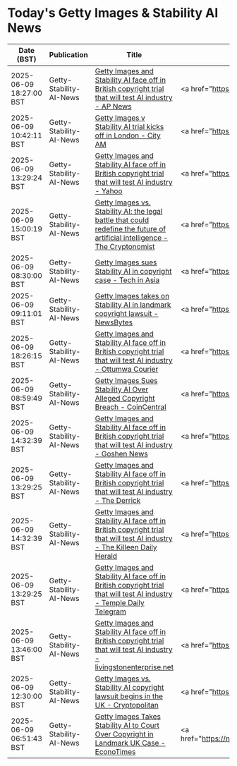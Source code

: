 # Today's Getty Images & Stability AI News

| Date (BST) | Publication | Title | Summary |
|------------|-------------|-------|---------|
| 2025-06-09 18:27:00 BST | Getty-Stability-AI-News | [Getty Images and Stability AI face off in British copyright trial that will test AI industry - AP News](https://news.google.com/rss/articles/CBMiugFBVV95cUxQV1JVM1Jja0ZnZERhazVJZVJZZExWdl9RTzdFUklTOG1FVXdjU19qNzQ5SEY2TldMR0RlMlFCb05hd0NQZDVnZS1wdWxSc1QyRmNtNndlWlBRMUh1VlJXRHNITktYWWhRWVBuaUJDcHJObEZ5S3ZwS29wZ0ZENVd6Vy1kZEFJSVZ2TzlOV09FeHlpR1JxLUpPdnl2ek1DZTFKckFMTVJaOXFkajRFazRZSHpWc0RrOVU4RXc?oc=5) | <a href="https://news.google.com/rss/articles/CBMiugFBVV95cUxQV1JVM1Jja0ZnZERhazVJZVJZZExWdl9RTzdFUklTOG1FVXdjU19qNzQ5SEY2TldMR0RlMlFCb05hd0NQZDVnZS1wdWxSc1QyRmNtNndlWlBRMUh1VlJXRHNITktYWWhRWVBuaUJDcH... |
| 2025-06-09 10:42:11 BST | Getty-Stability-AI-News | [Getty Images v Stability AI trial kicks off in London - City AM](https://news.google.com/rss/articles/CBMigwFBVV95cUxOX1VSTk1VOVZBVkd6N0l0M3g5eDlWanFRT0lidl9IaU5ad0YwR2NobldLdGZ4cXVDaDFtTXRUZ1o3Y29GWUZqaWI5RTN6Ti1iWXE1cjNOVjJRSFk5c19ZcmtaaWhNYlM1RjA0b0JjT0Q5ZC01NnJGNHpZUFo4c2JiZWZwdw?oc=5) | <a href="https://news.google.com/rss/articles/CBMigwFBVV95cUxOX1VSTk1VOVZBVkd6N0l0M3g5eDlWanFRT0lidl9IaU5ad0YwR2NobldLdGZ4cXVDaDFtTXRUZ1o3Y29GWUZqaWI5RTN6Ti1iWXE1cjNOVjJRSFk5c19ZcmtaaWhNYlM1RjA0b0JjT0... |
| 2025-06-09 13:29:24 BST | Getty-Stability-AI-News | [Getty Images and Stability AI face off in British copyright trial that will test AI industry - Yahoo](https://news.google.com/rss/articles/CBMihgFBVV95cUxQSjZGR0o0aXpWZklXMDFWVExybmJKd3UzRVZQeFUzQWZzR2p6eWRXbjhuUkVnR25xSWhDZEdrOWxiYmVyZDkzQmtKdV9vNXpDWHJ1R1dyeTBTSXJWUzFBMDY1bDJpX0lPUGJDTkxQdS10NVQxNlozUVZrcUNxd0Njd3QyUmVSZw?oc=5) | <a href="https://news.google.com/rss/articles/CBMihgFBVV95cUxQSjZGR0o0aXpWZklXMDFWVExybmJKd3UzRVZQeFUzQWZzR2p6eWRXbjhuUkVnR25xSWhDZEdrOWxiYmVyZDkzQmtKdV9vNXpDWHJ1R1dyeTBTSXJWUzFBMDY1bDJpX0lPUGJDTkxQdS... |
| 2025-06-09 15:00:19 BST | Getty-Stability-AI-News | [Getty Images vs. Stability AI: the legal battle that could redefine the future of artificial intelligence - The Cryptonomist](https://news.google.com/rss/articles/CBMi2gFBVV95cUxOWHYwV05ROTV4MFRnZTBwRjA1ZEx5WmpIZE91VGR0azR0QlY1SzVxX1o5dXVsR05sNG9WV25Lc3dOZUE1UUFrSkYySEJ0VGdsVkZCM2hpbjJHRG1oeEFNR3VZVm1CZUR6cDJiUW1nN3BEbHJYWWR5bVR6TG9EU0YyVGlZYTd2N0p5bm9DYjAwTmpVd1lBN01HUWU4b0JMZTBkN0tzelU0Z2ljQXc4RFNiYTBnMW1JZVh5cm9KOEp6RF96MFMtRWlRbkIyUmZYVXl5ZThNU3N5c09TZw?oc=5) | <a href="https://news.google.com/rss/articles/CBMi2gFBVV95cUxOWHYwV05ROTV4MFRnZTBwRjA1ZEx5WmpIZE91VGR0azR0QlY1SzVxX1o5dXVsR05sNG9WV25Lc3dOZUE1UUFrSkYySEJ0VGdsVkZCM2hpbjJHRG1oeEFNR3VZVm1CZUR6cDJiUW1nN3... |
| 2025-06-09 08:30:00 BST | Getty-Stability-AI-News | [Getty Images sues Stability AI in copyright case - Tech in Asia](https://news.google.com/rss/articles/CBMihwFBVV95cUxPNnFvNFhlS1N3S0s3bzRoYkphRGc0MUlXRHRDTU9XUGFLa3E0ekVaV3hGdWNIbmwxeENKN29peWJWTGNBVkVuQnRMTnNfRldwRi1sb1UyM0ZlbVlXVU9Rem5EUTRSVnpkT2VNWjhwam9LdDctR0NsUG1oWWV0cC1VVmtGVWYxUWs?oc=5) | <a href="https://news.google.com/rss/articles/CBMihwFBVV95cUxPNnFvNFhlS1N3S0s3bzRoYkphRGc0MUlXRHRDTU9XUGFLa3E0ekVaV3hGdWNIbmwxeENKN29peWJWTGNBVkVuQnRMTnNfRldwRi1sb1UyM0ZlbVlXVU9Rem5EUTRSVnpkT2VNWjhwam... |
| 2025-06-09 09:11:01 BST | Getty-Stability-AI-News | [Getty Images takes on Stability AI in landmark copyright lawsuit - NewsBytes](https://news.google.com/rss/articles/CBMiqAFBVV95cUxPNGNLd1ppXzg4am9Tb2tudE1nS09WNnFDX2hGUGJsR2tRM016OHU4LVdrVWlJQk9jckhvN1lFY09XcHZrRmUtY0kyc1FkS1ZPd3NxQzNGdjdfQ0xBTmE5c1pUX0NzSno1VFVqLWtlc19ESkVGeWRjd2phUEJhV3o5TnFjenNRaHdTNXBveWxoRVNxeFV2c0JxMFpqdi14OVRvbTJwRXIxeTQ?oc=5) | <a href="https://news.google.com/rss/articles/CBMiqAFBVV95cUxPNGNLd1ppXzg4am9Tb2tudE1nS09WNnFDX2hGUGJsR2tRM016OHU4LVdrVWlJQk9jckhvN1lFY09XcHZrRmUtY0kyc1FkS1ZPd3NxQzNGdjdfQ0xBTmE5c1pUX0NzSno1VFVqLWtlc1... |
| 2025-06-09 18:26:15 BST | Getty-Stability-AI-News | [Getty Images and Stability AI face off in British copyright trial that will test AI industry - Ottumwa Courier](https://news.google.com/rss/articles/CBMiigJBVV95cUxQWXZlN3lzcWFoZVZ5ekF3bnF1NW1RWmpjaFZoNzdTNy1sVkxFd2ZwT3pfS01aNG13VE00cDczYXJ4a0pxTDlpNVpjYWZrNXhyNXYtM1pLaG1GLUJuNF9vVmF0VHgyNENnTkpHN3dnbW9DNXVrMVJ1cUlVaEhEcUpMamNoN2ZzeC11Mm5hYXNLXzFfdGJWQzh3QXdUTHc0dWxyd2p2bUpTTkpwTV8zUkxxMDdhZkRZYUsxNWRjNlg1X3VsNFFVX0Y0R29rLW50ZmlqaWJoV1Bad2FuR0w1MTdVZUllcC01NjI3c2RjUkVVS0xlSXRyUW04aHFWdmVVUWxpMkdrcjh1WWowUQ?oc=5) | <a href="https://news.google.com/rss/articles/CBMiigJBVV95cUxQWXZlN3lzcWFoZVZ5ekF3bnF1NW1RWmpjaFZoNzdTNy1sVkxFd2ZwT3pfS01aNG13VE00cDczYXJ4a0pxTDlpNVpjYWZrNXhyNXYtM1pLaG1GLUJuNF9vVmF0VHgyNENnTkpHN3dnbW... |
| 2025-06-09 08:59:49 BST | Getty-Stability-AI-News | [Getty Images Sues Stability AI Over Alleged Copyright Breach - CoinCentral](https://news.google.com/rss/articles/CBMiigFBVV95cUxNWXl0LUZhVUlBM3hpbVZpcjlGTmhUbU1RaDIyMHVYckdxZy1kZkZRazZsOW8yMHZ0dG1Zbm12Wl9OaXNSTUgwb3B6aDE2SlVJOVZHOWg1VUUzS1o2eGxmUTE2d01qaXBFQUxkel96RU1zZVBUMmVISkVJZjM2NDdYVkxZLVRwbmdvb2c?oc=5) | <a href="https://news.google.com/rss/articles/CBMiigFBVV95cUxNWXl0LUZhVUlBM3hpbVZpcjlGTmhUbU1RaDIyMHVYckdxZy1kZkZRazZsOW8yMHZ0dG1Zbm12Wl9OaXNSTUgwb3B6aDE2SlVJOVZHOWg1VUUzS1o2eGxmUTE2d01qaXBFQUxkel96RU... |
| 2025-06-09 14:32:39 BST | Getty-Stability-AI-News | [Getty Images and Stability AI face off in British copyright trial that will test AI industry - Goshen News](https://news.google.com/rss/articles/CBMiiwJBVV95cUxQd2c3SWtfTW1zUVIxaTZMMk13ZW5tYkZmZV9acWVza1RfWGlrN0FHQVVDUXVvaHBRMWE5UEdmN2NFTTlQREJpM3NCYTNaNVdTZ1lpQkF1YXpmVTBIbXlVd2VkOUgxbWR6NURhb2ZrY0hWbHFMSko4U2ZHcjNwU1REQ29JM0owTGU3NkJfbWJhbVJyZWZsbUxKaDU0M09BQU1lMGpLWm9nMFIwaGlWY05lQTgzNGNfcTIxUmVKZThxN0lNMjFrSXA1VU0zejlERm84b0dZUGVJVEp3Y2ktQ041c0ZVNHdCSEJvdm43VlZuUjgxeGxMalloMXRCZVNNQ090cHY5YlJhNEVrN1E?oc=5) | <a href="https://news.google.com/rss/articles/CBMiiwJBVV95cUxQd2c3SWtfTW1zUVIxaTZMMk13ZW5tYkZmZV9acWVza1RfWGlrN0FHQVVDUXVvaHBRMWE5UEdmN2NFTTlQREJpM3NCYTNaNVdTZ1lpQkF1YXpmVTBIbXlVd2VkOUgxbWR6NURhb2ZrY0... |
| 2025-06-09 13:29:25 BST | Getty-Stability-AI-News | [Getty Images and Stability AI face off in British copyright trial that will test AI industry - The Derrick](https://news.google.com/rss/articles/CBMiggJBVV95cUxQaFFpcTVpMlROQnVMUWEtLUlrSjZ6NnFGdU5YcnpmUkFuY3hNZzhET0pKd2UwR1VEOEczVjhrbUdvZTB0X0RhV1VYWEZkQS1YZWFxLURxN0hUeTVTWEhUaWluOTluQTloRGc1WDVYTkctckY5NGVPWUpESUNhNllXUEdmeWI5c2lhVV96bFNPUEVOSHdfd3pnZVVqaEh4bHRSUHJOcXREZjdRVjVCTlVOaGpqSTU0NTg0T0VERFoyQUdwQ2xVNU1UYzl1cGgzdmRrbjIxYjdlZnVTSndVTEFxd3JxbTd6dVI3SXZLaTJpY2lkeHRfTngwaTBpZzlhejlJd0E?oc=5) | <a href="https://news.google.com/rss/articles/CBMiggJBVV95cUxQaFFpcTVpMlROQnVMUWEtLUlrSjZ6NnFGdU5YcnpmUkFuY3hNZzhET0pKd2UwR1VEOEczVjhrbUdvZTB0X0RhV1VYWEZkQS1YZWFxLURxN0hUeTVTWEhUaWluOTluQTloRGc1WDVYTk... |
| 2025-06-09 14:32:39 BST | Getty-Stability-AI-News | [Getty Images and Stability AI face off in British copyright trial that will test AI industry - The Killeen Daily Herald](https://news.google.com/rss/articles/CBMi9wFBVV95cUxPTkp2VFZIQzZReGktbkNYaFBOc1JCSGVhN0dVdHgxNUVxQmtPZmxDTkNDOTB0Q2J3YnZZdlUxbDRiVDJDLUhjRHBFZk5QejRTbE52Y3JwVkdBX0J6eTc1YVBqQ2RUbFBUTExGa3BxU3VmdlpFb0ZVWFd2QTdtU05xSDl6bkhJczlDbk1JMXRqVU9hSlZFaUVJb1dpN2R6azI5c2p2dDhmS3hIeWpERUVYcFlDUU05YnJhbzZoeVVZTnpkUEgzc1VleFBqaVllenR5eEVGODEyR3FDeGJWYURqTEdWWHhTeUlYTDBIa3YxQ1RmY2ZtdHZj?oc=5) | <a href="https://news.google.com/rss/articles/CBMi9wFBVV95cUxPTkp2VFZIQzZReGktbkNYaFBOc1JCSGVhN0dVdHgxNUVxQmtPZmxDTkNDOTB0Q2J3YnZZdlUxbDRiVDJDLUhjRHBFZk5QejRTbE52Y3JwVkdBX0J6eTc1YVBqQ2RUbFBUTExGa3BxU3... |
| 2025-06-09 13:29:25 BST | Getty-Stability-AI-News | [Getty Images and Stability AI face off in British copyright trial that will test AI industry - Temple Daily Telegram](https://news.google.com/rss/articles/CBMilAFBVV95cUxQSlhJdXItTFh0TjczUG5VUzRUYmxFSUZDRThFWTlKVGJKMUtZR3oxR21NR25fcGctUURYeDVEcGF0U0ZtTDhNWV83NlhHVzVGMXhnTzViZDRLZXRwa0xPbTBPRFVlSkRtM2NPSmY3MDhPWE1IWW5pQTBRdGx0dEtPa0NzNTlVLUdQMEpKUVB1UXZ1cVRR?oc=5) | <a href="https://news.google.com/rss/articles/CBMilAFBVV95cUxQSlhJdXItTFh0TjczUG5VUzRUYmxFSUZDRThFWTlKVGJKMUtZR3oxR21NR25fcGctUURYeDVEcGF0U0ZtTDhNWV83NlhHVzVGMXhnTzViZDRLZXRwa0xPbTBPRFVlSkRtM2NPSmY3MD... |
| 2025-06-09 13:46:00 BST | Getty-Stability-AI-News | [Getty Images and Stability AI face off in British copyright trial that will test AI industry - livingstonenterprise.net](https://news.google.com/rss/articles/CBMi2wFBVV95cUxPelEya1dkbEVheVNMdC05b2l3bWl5UTVOd2VuZlExZE82Uk1RTFo5M3NWdlpDS0ZlWF9VMi14cE9pNk10QXNMeDFVTjI1dmh0Y0tVaEM2MEVkTFhPNTRFTkp4RnpqaTVIeWNUUjZjX0haakdEUXVwMWMyNEJfc0lPYm9WRzRFN1g1bWdVTlRLd1l1dHFyZkdHSE42RXdQUGlrb0xwbHdLbnNDNDk0TFBlaXY1b1pTU2hOVUlHTjZ0ZDVYeXhYN0k5SjhId1hpVk1ybVI2M1JBQzJXb2M?oc=5) | <a href="https://news.google.com/rss/articles/CBMi2wFBVV95cUxPelEya1dkbEVheVNMdC05b2l3bWl5UTVOd2VuZlExZE82Uk1RTFo5M3NWdlpDS0ZlWF9VMi14cE9pNk10QXNMeDFVTjI1dmh0Y0tVaEM2MEVkTFhPNTRFTkp4RnpqaTVIeWNUUjZjX0... |
| 2025-06-09 12:30:00 BST | Getty-Stability-AI-News | [Getty Images vs. Stability AI copyright lawsuit begins in the UK - Cryptopolitan](https://news.google.com/rss/articles/CBMif0FVX3lxTE5xeWhOWVpmakNPNUxDZjY3alF6aDNsX3B0VkRTN0t4NnRMeXN0UlczMmtITzJRdDIweG1VcURVMmxSMmJxa2hrcTB0R050ODhWdVR3UTBLOHY3SkhQVHU1Y1lFYzlQdEtDMjl6bF9YSGRoWndLOGZQcXRFejRwV2s?oc=5) | <a href="https://news.google.com/rss/articles/CBMif0FVX3lxTE5xeWhOWVpmakNPNUxDZjY3alF6aDNsX3B0VkRTN0t4NnRMeXN0UlczMmtITzJRdDIweG1VcURVMmxSMmJxa2hrcTB0R050ODhWdVR3UTBLOHY3SkhQVHU1Y1lFYzlQdEtDMjl6bF9YSG... |
| 2025-06-09 06:51:43 BST | Getty-Stability-AI-News | [Getty Images Takes Stability AI to Court Over Copyright in Landmark UK Case - EconoTimes](https://news.google.com/rss/articles/CBMiqgFBVV95cUxOdXExWS1SOUxIUERnR3FLbnVYT1NOY3Q2cHBtWVJjMVZ4aDRRc2RiMlQydXRmcmVYNmJYWTBWMDFNWHFGVWt4Y2VHZkhpdV9XRVRMRFMxYjk1YzVZTmxBWGF6LWRCVEx3YXQzV2FRVDFSX1RVcEtUSWhSaXg0RGdOcDg1MlpPelE3Q0RXcUwyX1laMGEtb283WmhDbUtFaWNQUFlYVFZ3bm5mZw?oc=5) | <a href="https://news.google.com/rss/articles/CBMiqgFBVV95cUxOdXExWS1SOUxIUERnR3FLbnVYT1NOY3Q2cHBtWVJjMVZ4aDRRc2RiMlQydXRmcmVYNmJYWTBWMDFNWHFGVWt4Y2VHZkhpdV9XRVRMRFMxYjk1YzVZTmxBWGF6LWRCVEx3YXQzV2FRVD... |
